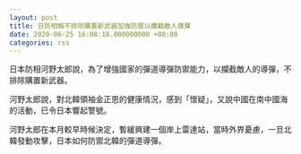 ```yaml
---
layout: post
title: 日防相稱不排除購置新武器加強防禦以攔截敵人導彈
date: 2020-06-25 16:08:18.000000000 +08:00
categories: rss
---
```


日本防相河野太郎說，為了增強國家的彈道導彈防禦能力，以攔截敵人的導彈，不排除購置新武器。

河野太郎說，對北韓領袖金正恩的健康情況，感到「懷疑」，又說中國在南中國海的活動，已令日本響起警號。

河野太郎在本月較早時候決定，暫緩興建一個岸上雷達站，當時外界憂慮，一旦北韓發動攻擊，日本如何防禦北韓的彈道導彈。
